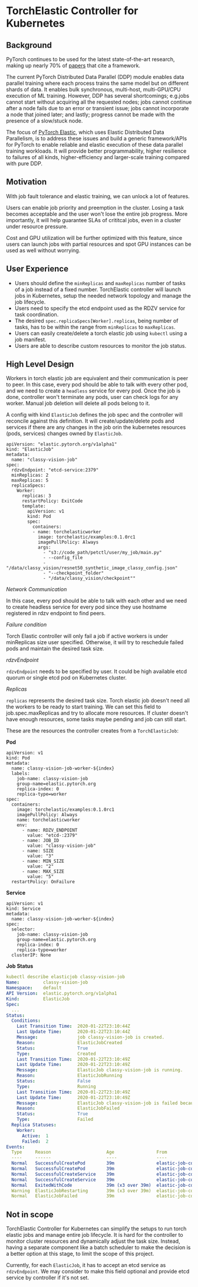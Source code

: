 # TorchElastic Controller for Kubernetes

## Background

PyTorch continues to be used for the latest state-of-the-art research, making up nearly 70% of [papers](https://chillee.github.io/pytorch-vs-tensorflow/) that cite a framework.

The current PyTorch Distributed Data Parallel (DDP) module enables data parallel training where each process trains the same model but on different shards of data. It enables bulk synchronous, multi-host, multi-GPU/CPU execution of ML training. However, DDP has several shortcomings; e.g.jobs cannot start without acquiring all the requested nodes; jobs cannot continue after a node fails due to an error or transient issue; jobs cannot incorporate a node that joined later; and lastly; progress cannot be made with the presence of a slow/stuck node.

The focus of [PyTorch Elastic](https://github.com/pytorch/elastic), which uses Elastic Distributed Data Parallelism, is to address these issues and build a generic framework/APIs for PyTorch to enable reliable and elastic execution of these data parallel training workloads. It will provide better programmability, higher resilience to failures of all kinds, higher-efficiency and larger-scale training compared with pure DDP.

## Motivation

With job fault tolerance and elastic training, we can unlock a lot of features.

Users can enable job priority and preemption in the cluster. Losing a task becomes acceptable and the user won't lose the entire job progress. More importantly, it will help guarantee SLAs of crititcal jobs, even in a cluster under resource pressure.

Cost and GPU utilization will be further optimized with this feature, since users can launch jobs with partial resources and spot GPU instances can be used as well without worrying.

## User Experience

* Users should define the `minReplicas` and `maxReplicas` number of tasks of a job instead of a fixed number. TorchElastic controller will launch jobs in Kubernetes, setup the needed network topology and manage the job lifecycle.
* Users need to specify the etcd endpoint used as the RDZV service for task coordination.
* The desired `spec.replicaSpecs[Worker].replicas`, being number of tasks, has to be within the range from `minReplicas` to `maxReplicas`.
* Users can easily create/delete a torch elastic job using `kubectl` using a job manifest.
* Users are able to describe custom resources to monitor the job status.

## High Level Design

Workers in torch elastic job are equivalent and their communication is peer to peer. In this case, every pod should be able to talk with every other pod, and we need to create a `headless` service for every pod. Once the job is done, controller won't terminate any pods, user can check logs for any worker. Manual job deletion will delete all pods belong to it.

A config with kind `ElasticJob` defines the job spec and the controller will reconcile against this definition. It will create/update/delete pods and services if there are any changes in the job orin the kubernetes resources (pods, services) changes owned by `ElasticJob`.

```
apiVersion: "elastic.pytorch.org/v1alpha1"
kind: "ElasticJob"
metadata:
  name: "classy-vision-job"
spec:
  rdzvEndpoint: "etcd-service:2379"
  minReplicas: 2
  maxReplicas: 5
  replicaSpecs:
    Worker:
      replicas: 3
      restartPolicy: ExitCode
      template:
        apiVersion: v1
        kind: Pod
        spec:
          containers:
          - name: torchelasticworker
            image: torchelastic/examples:0.1.0rc1
            imagePullPolicy: Always
            args:
              - "s3://code_path/petctl/user/my_job/main.py"
              - --config_file
              - "/data/classy_vision/resnet50_synthetic_image_classy_config.json"
              - "--checkpoint_folder"
              - "/data/classy_vision/checkpoint""

```

*Network Communication*

In this case, every pod should be able to talk with each other and we need to create headless service for every pod since they use hostname registered in rdzv endpoint to find peers.

*Failure condition*

Torch Elastic controller will only fail a job if active workers is under minReplicas size user specified. Otherwise, it will try to reschedule failed pods and maintain the desired task size.

*rdzvEndpoint*

`rdzvEndpoint` needs to be specified by user. It could be high available etcd quorum or single etcd pod on Kubernetes cluster.

*Replicas*

`replicas` represents the desired task size. Torch elastic job doesn't need all the workers to be ready to start training. We can set this field to job.spec.maxReplicas and try to allocate more resources. If cluster doesn't have enough resources, some tasks maybe pending and job can still start.


These are the resources the controller creates from a `TorchElasticJob`:

**Pod**

```
apiVersion: v1
kind: Pod
metadata:
  name: classy-vision-job-worker-${index}
  labels:
    job-name: classy-vision-job
    group-name=elastic.pytorch.org
    replica-index: 0
    replica-type=worker
spec:
  containers:
    image: torchelastic/examples:0.1.0rc1
    imagePullPolicy: Always
    name: torchelasticworker
    env:
      - name: RDZV_ENDPOINT
        value: "etcd-:2379"
      - name: JOB_ID
        value: "classy-vision-job"
      - name: SIZE
        value: "3"
      - name: MIN_SIZE
        value: "2"
      - name: MAX_SIZE
        value: "5"
  restartPolicy: OnFailure
```

**Service**

```
apiVersion: v1
kind: Service
metadata:
  name: classy-vision-job-worker-${index}
spec:
  selector:
    job-name: classy-vision-job
    group-name=elastic.pytorch.org
    replica-index: 0
    replica-type=worker
  clusterIP: None
```

**Job Status**

``` yaml
kubectl describe elasticjob classy-vision-job
Name:         classy-vision-job
Namespace:    default
API Version:  elastic.pytorch.org/v1alpha1
Kind:         ElasticJob
Spec:
  ...
Status:
  Conditions:
    Last Transition Time:  2020-01-22T23:10:44Z
    Last Update Time:      2020-01-22T23:10:44Z
    Message:               job classy-vision-job is created.
    Reason:                ElasticJobCreated
    Status:                True
    Type:                  Created
    Last Transition Time:  2020-01-22T23:10:49Z
    Last Update Time:      2020-01-22T23:10:49Z
    Message:               ElasticJob classy-vision-job is running.
    Reason:                ElasticJobRunning
    Status:                False
    Type:                  Running
    Last Transition Time:  2020-01-22T23:10:49Z
    Last Update Time:      2020-01-22T23:10:49Z
    Message:               ElasticJob classy-vision-job is failed because 2 workers replica(s) failed.
    Reason:                ElasticJobFailed
    Status:                True
    Type:                  Failed
  Replica Statuses:
    Worker:
      Active:  1
      Failed:  2
Events:
  Type     Reason                     Age                From                     Message
  ----     ------                     ----               ----                     -------
  Normal   SuccessfulCreatePod        39m                elastic-job-controller   Created pod: classy-vision-job-worker-0
  Normal   SuccessfulCreatePod        39m                elastic-job-controller   Created pod: classy-vision-job-worker-1
  Normal   SuccessfulCreateService    39m                elastic-job-controller   Created service: classy-vision-job-worker-0
  Normal   SuccessfulCreateService    39m                elastic-job-controller   Created service: classy-vision-job-worker-1
  Normal   ExitedWithCode             39m (x3 over 39m)  elastic-job-controller   Pod: default.classy-vision-job-worker-0 exited with code 1
  Warning  ElasticJobRestarting       39m (x3 over 39m)  elastic-job-controller   ElasticJob classy-vision-job is restarting because 1 Worker replica(s) failed.
  Normal   ElasticJobFailed           39m                elastic-job-controller   ElasticJob classy-vision-job is failed because 2 Worker replica(s) failed.
```

## Not in scope

TorchElastic Controller for Kubernetes can simplify the setups to run torch elastic jobs and manage entire job lifecycle. It is hard for the controller to monitor cluster resources and dynamically adjust the task size. Instead, having a separate component like a batch scheduler to make the decision is a better option at this stage, to limit the scope of this project.

Currently, for each `ElasticJob`, it has to accept an etcd service as `rdzvEndpoint`. We may consider to make this field optional and provide etcd service by controller if it's not set.